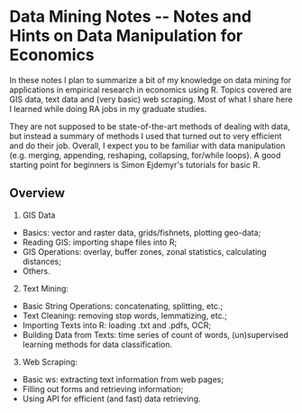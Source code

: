 # Data Mining Notes -- Notes and Hints on Data Manipulation for Economics

In these notes I plan to summarize a bit of my knowledge on data mining for applications in empirical research in economics using R. Topics covered are GIS data, text data and (very basic) web scraping. Most of what I share here I learned while doing RA jobs in my graduate studies.

They are not supposed to be state-of-the-art methods of dealing with data, but instead a summary of methods I used that turned out to very efficient and do their job. Overall, I expect you to be familiar with data manipulation (e.g. merging, appending, reshaping, collapsing, for/while loops). A good starting point for beginners is Simon Ejdemyr's tutorials for basic R.

## Overview

1. GIS Data
  - Basics: vector and raster data, grids/fishnets, plotting geo-data;
  - Reading GIS: importing shape files into R;
  - GIS Operations: overlay, buffer zones, zonal statistics, calculating distances;
  - Others.

2. Text Mining:
  - Basic String Operations: concatenating, splitting, etc.;
  - Text Cleaning: removing stop words, lemmatizing, etc.;
  - Importing Texts into R: loading .txt and .pdfs, OCR;
  - Building Data from Texts: time series of count of words, (un)supervised learning methods for data classification.

3. Web Scraping:
  - Basic ws: extracting text information from web pages;
  - Filling out forms and retrieving information;
  - Using API for efficient (and fast) data retrieving.
